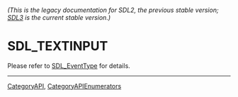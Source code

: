 ###### (This is the legacy documentation for SDL2, the previous stable version; [SDL3](https://wiki.libsdl.org/SDL3/) is the current stable version.)
# SDL_TEXTINPUT

Please refer to [SDL_EventType](SDL_EventType) for details.

----
[CategoryAPI](CategoryAPI), [CategoryAPIEnumerators](CategoryAPIEnumerators)

